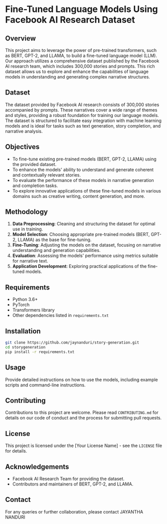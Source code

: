 
# Fine-Tuned Language Models Using Facebook AI Research Dataset

## Overview
This project aims to leverage the power of pre-trained transformers, such as BERT, GPT-2, and LLAMA, to build a fine-tuned language model (LLM). Our approach utilizes a comprehensive dataset published by the Facebook AI research team, which includes 300,000 stories and prompts. This rich dataset allows us to explore and enhance the capabilities of language models in understanding and generating complex narrative structures.

## Dataset
The dataset provided by Facebook AI research consists of 300,000 stories accompanied by prompts. These narratives cover a wide range of themes and styles, providing a robust foundation for training our language models. The dataset is structured to facilitate easy integration with machine learning models and is ideal for tasks such as text generation, story completion, and narrative analysis.

## Objectives
- To fine-tune existing pre-trained models (BERT, GPT-2, LLAMA) using the provided dataset.
- To enhance the models' ability to understand and generate coherent and contextually relevant stories.
- To evaluate the performance of these models in narrative generation and completion tasks.
- To explore innovative applications of these fine-tuned models in various domains such as creative writing, content generation, and more.

## Methodology
1. **Data Preprocessing**: Cleaning and structuring the dataset for optimal use in training.
2. **Model Selection**: Choosing appropriate pre-trained models (BERT, GPT-2, LLAMA) as the base for fine-tuning.
3. **Fine-Tuning**: Adjusting the models on the dataset, focusing on narrative understanding and generation capabilities.
4. **Evaluation**: Assessing the models' performance using metrics suitable for narrative text.
5. **Application Development**: Exploring practical applications of the fine-tuned models.

## Requirements
- Python 3.6+
- PyTorch
- Transformers library
- Other dependencies listed in `requirements.txt`

## Installation
```bash
git clone https://github.com/jaynanduri/story-generation.git
cd storygeneration
pip install -r requirements.txt
```

## Usage
Provide detailed instructions on how to use the models, including example scripts and command-line instructions.

## Contributing
Contributions to this project are welcome. Please read `CONTRIBUTING.md` for details on our code of conduct and the process for submitting pull requests.

## License
This project is licensed under the [Your License Name] - see the `LICENSE` file for details.

## Acknowledgements
- Facebook AI Research Team for providing the dataset.
- Contributors and maintainers of BERT, GPT-2, and LLAMA.

## Contact
For any queries or further collaboration, please contact JAYANTHA NANDURI
